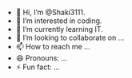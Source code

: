 - 👋 Hi, I’m @Shaki3111.
- 👀 I’m interested in coding.
- 🌱 I’m currently learning IT.
- 💞️ I’m looking to collaborate on ...
- 📫 How to reach me ...
- 😄 Pronouns: ...
- ⚡ Fun fact: ...

<!---
Shaki3111/Shaki3111 is a ✨ special ✨ repository because its `README.md` (this file) appears on your GitHub profile.
You can click the Preview link to take a look at your changes.
--->
